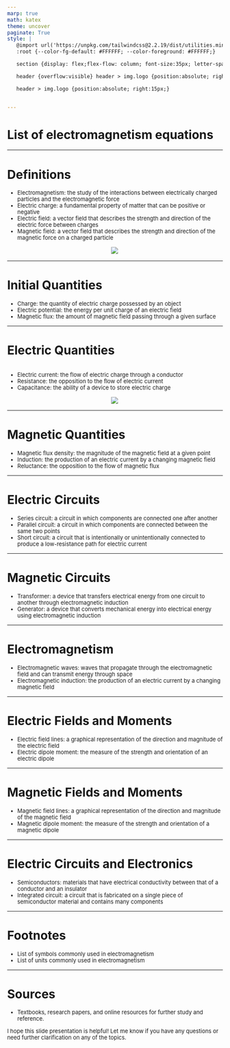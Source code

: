 ```yaml
---
marp: true
math: katex
theme: uncover
paginate: True
style: |
   @import url('https://unpkg.com/tailwindcss@2.2.19/dist/utilities.min.css');
   :root {--color-fg-default: #FFFFFF; --color-foreground: #FFFFFF;}

   section {display: flex;flex-flow: column; font-size:35px; letter-spacing:1.4px;}

   header {overflow:visible} header > img.logo {position:absolute; right:15px;}

   header > img.logo {position:absolute; right:15px;}


---
```

<!-- backgroundImage: url('backgrounds/aaabstract (15).png') -->
<!-- _class: lead -->

 # List of electromagnetism equations

---
<style scoped>p,li {font-size:0.80em}</style>

 # Definitions
- Electromagnetism: the study of the interactions between electrically charged particles and the electromagnetic force
- Electric charge: a fundamental property of matter that can be positive or negative
- Electric field: a vector field that describes the strength and direction of the electric force between charges
- Magnetic field: a vector field that describes the strength and direction of the magnetic force on a charged particle
<div style="display: flex; flex: 1 1 auto; flex-flow: row; min-height: 0"><div style="display: flex; flex: 1 1 auto; justify-content: center;min-height:0;min-width:0; margin-bottom:0.1em;;margin-right:0.15em">
<img style='object-fit: contain; max-height:100%; max-width:100%; background-color: rgba(0,0,0,0);' src='https://upload.wikimedia.org/wikipedia/commons/thumb/7/7c/Lorentz_force_particle.svg/200px-Lorentz_force_particle.svg.png'/>
</div>
</div>


---
<style scoped>p,li {font-size:0.88em}</style>

 # Initial Quantities
- Charge: the quantity of electric charge possessed by an object
- Electric potential: the energy per unit charge of an electric field
- Magnetic flux: the amount of magnetic field passing through a given surface


---
<style scoped>p,li {font-size:0.84em}</style>

 # Electric Quantities
<div style='flex:1 1 auto; min-height:0;' class="grid grid-cols-8 gap-4">
<div style='display:flex; flex-flow:column; min-height:0;' class="col-span-4">

- Electric current: the flow of electric charge through a conductor
- Resistance: the opposition to the flow of electric current
- Capacitance: the ability of a device to store electric charge
</div>

<div style='display:flex; flex-flow:column; min-height:0;' class="col-span-4">

<div style="display: flex; flex: 1 1 auto; flex-flow: row; min-height: 0"><div style="display: flex; flex: 1 1 auto; justify-content: center;min-height:0;min-width:0; margin-bottom:0.1em;;margin-right:0.15em">
<img style='object-fit: contain; max-height:100%; max-width:100%; background-color: rgba(0,0,0,0);' src='https://upload.wikimedia.org/wikipedia/commons/thumb/f/f4/Universal_charge_distribution.svg/200px-Universal_charge_distribution.svg.png'/>
</div>
</div>

</div>

</div>


---
<style scoped>p,li {font-size:0.88em}</style>

 # **Magnetic Quantities**

- Magnetic flux density: the magnitude of the magnetic field at a given point
- Induction: the production of an electric current by a changing magnetic field
- Reluctance: the opposition to the flow of magnetic flux

---
<style scoped>p,li {font-size:0.88em}</style>

 # Electric Circuits
- Series circuit: a circuit in which components are connected one after another
- Parallel circuit: a circuit in which components are connected between the same two points
- Short circuit: a circuit that is intentionally or unintentionally connected to produce a low-resistance path for electric current


---
<style scoped>p,li {font-size:0.92em}</style>

 # Magnetic Circuits
- Transformer: a device that transfers electrical energy from one circuit to another through electromagnetic induction
- Generator: a device that converts mechanical energy into electrical energy using electromagnetic induction


---
<style scoped>p,li {font-size:0.92em}</style>

 # **Electromagnetism**
- Electromagnetic waves: waves that propagate through the electromagnetic field and can transmit energy through space
- Electromagnetic induction: the production of an electric current by a changing magnetic field


---
<style scoped>p,li {font-size:0.92em}</style>

 # Electric Fields and Moments
- Electric field lines: a graphical representation of the direction and magnitude of the electric field
- Electric dipole moment: the measure of the strength and orientation of an electric dipole


---
<style scoped>p,li {font-size:0.92em}</style>

 # **Magnetic Fields and Moments**
- Magnetic field lines: a graphical representation of the direction and magnitude of the magnetic field
- Magnetic dipole moment: the measure of the strength and orientation of a magnetic dipole


---
<style scoped>p,li {font-size:0.92em}</style>

 # Electric Circuits and Electronics

- Semiconductors: materials that have electrical conductivity between that of a conductor and an insulator
- Integrated circuit: a circuit that is fabricated on a single piece of semiconductor material and contains many components

---
<style scoped>p,li {font-size:0.92em}</style>

 # Footnotes

- List of symbols commonly used in electromagnetism
- List of units commonly used in electromagnetism

---
<style scoped>p,li {font-size:0.92em}</style>

 # Sources

- Textbooks, research papers, and online resources for further study and reference.

I hope this slide presentation is helpful! Let me know if you have any questions or need further clarification on any of the topics.